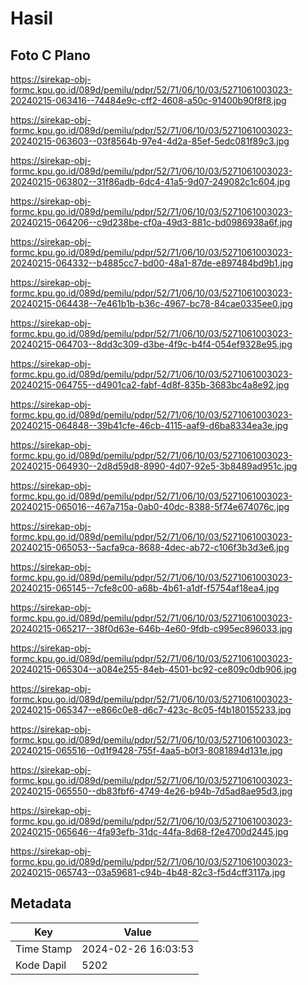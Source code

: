 # Hasil

## Foto C Plano

https://sirekap-obj-formc.kpu.go.id/089d/pemilu/pdpr/52/71/06/10/03/5271061003023-20240215-063416--74484e9c-cff2-4608-a50c-91400b90f8f8.jpg

https://sirekap-obj-formc.kpu.go.id/089d/pemilu/pdpr/52/71/06/10/03/5271061003023-20240215-063603--03f8564b-97e4-4d2a-85ef-5edc081f89c3.jpg

https://sirekap-obj-formc.kpu.go.id/089d/pemilu/pdpr/52/71/06/10/03/5271061003023-20240215-063802--31f86adb-6dc4-41a5-9d07-249082c1c604.jpg

https://sirekap-obj-formc.kpu.go.id/089d/pemilu/pdpr/52/71/06/10/03/5271061003023-20240215-064206--c9d238be-cf0a-49d3-881c-bd0986938a6f.jpg

https://sirekap-obj-formc.kpu.go.id/089d/pemilu/pdpr/52/71/06/10/03/5271061003023-20240215-064332--b4885cc7-bd00-48a1-87de-e897484bd9b1.jpg

https://sirekap-obj-formc.kpu.go.id/089d/pemilu/pdpr/52/71/06/10/03/5271061003023-20240215-064438--7e461b1b-b36c-4967-bc78-84cae0335ee0.jpg

https://sirekap-obj-formc.kpu.go.id/089d/pemilu/pdpr/52/71/06/10/03/5271061003023-20240215-064703--8dd3c309-d3be-4f9c-b4f4-054ef9328e95.jpg

https://sirekap-obj-formc.kpu.go.id/089d/pemilu/pdpr/52/71/06/10/03/5271061003023-20240215-064755--d4901ca2-fabf-4d8f-835b-3683bc4a8e92.jpg

https://sirekap-obj-formc.kpu.go.id/089d/pemilu/pdpr/52/71/06/10/03/5271061003023-20240215-064848--39b41cfe-46cb-4115-aaf9-d6ba8334ea3e.jpg

https://sirekap-obj-formc.kpu.go.id/089d/pemilu/pdpr/52/71/06/10/03/5271061003023-20240215-064930--2d8d59d8-8990-4d07-92e5-3b8489ad951c.jpg

https://sirekap-obj-formc.kpu.go.id/089d/pemilu/pdpr/52/71/06/10/03/5271061003023-20240215-065016--467a715a-0ab0-40dc-8388-5f74e674076c.jpg

https://sirekap-obj-formc.kpu.go.id/089d/pemilu/pdpr/52/71/06/10/03/5271061003023-20240215-065053--5acfa9ca-8688-4dec-ab72-c106f3b3d3e6.jpg

https://sirekap-obj-formc.kpu.go.id/089d/pemilu/pdpr/52/71/06/10/03/5271061003023-20240215-065145--7cfe8c00-a68b-4b61-a1df-f5754af18ea4.jpg

https://sirekap-obj-formc.kpu.go.id/089d/pemilu/pdpr/52/71/06/10/03/5271061003023-20240215-065217--38f0d63e-646b-4e60-9fdb-c995ec896033.jpg

https://sirekap-obj-formc.kpu.go.id/089d/pemilu/pdpr/52/71/06/10/03/5271061003023-20240215-065304--a084e255-84eb-4501-bc92-ce809c0db906.jpg

https://sirekap-obj-formc.kpu.go.id/089d/pemilu/pdpr/52/71/06/10/03/5271061003023-20240215-065347--e866c0e8-d6c7-423c-8c05-f4b180155233.jpg

https://sirekap-obj-formc.kpu.go.id/089d/pemilu/pdpr/52/71/06/10/03/5271061003023-20240215-065516--0d1f9428-755f-4aa5-b0f3-8081894d131e.jpg

https://sirekap-obj-formc.kpu.go.id/089d/pemilu/pdpr/52/71/06/10/03/5271061003023-20240215-065550--db83fbf6-4749-4e26-b94b-7d5ad8ae95d3.jpg

https://sirekap-obj-formc.kpu.go.id/089d/pemilu/pdpr/52/71/06/10/03/5271061003023-20240215-065646--4fa93efb-31dc-44fa-8d68-f2e4700d2445.jpg

https://sirekap-obj-formc.kpu.go.id/089d/pemilu/pdpr/52/71/06/10/03/5271061003023-20240215-065743--03a59681-c94b-4b48-82c3-f5d4cff3117a.jpg


## Metadata

| Key        | Value               |
| ---------- | ------------------- |
| Time Stamp | 2024-02-26 16:03:53 |
| Kode Dapil | 5202                |



